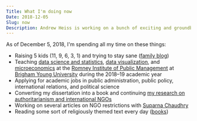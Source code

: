 ```yaml
---
Title: What I'm doing now
Date: 2018-12-05
Slug: now
Description: Andrew Heiss is working on a bunch of exciting and groundbreaking projects
---
```


As of December 5, 2018, I'm spending all my time on these things:

* Raising 5 kids (11, 9, 6, 3, 1) and trying to stay sane ([family blog](http://www.heissatopia.com/))
* Teaching [data science and statistics](https://statsf18.classes.andrewheiss.com/),  [data visualization](https://datavizf17.classes.andrewheiss.com/), and [microeconomics](https://econw18.classes.andrewheiss.com/) at the [Romney Institute of Public Management](https://marriottschool.byu.edu/mpa/) at [Brigham Young University](https://home.byu.edu/home/) during the 2018–19 academic year
* Applying for academic jobs in public administration, public policy, international relations, and political science
* Converting my dissertation into a book and continuing [my research on authoritarianism and international NGOs](https://www.ingoresearch.org/)
* Working on several articles on NGO restrictions with [Suparna Chaudhry](http://www.suparnachaudhry.com/)
* Reading some sort of religiously themed text every day ([books](https://www.goodreads.com/review/list/2733632-andrew-heiss?shelf=religious))

